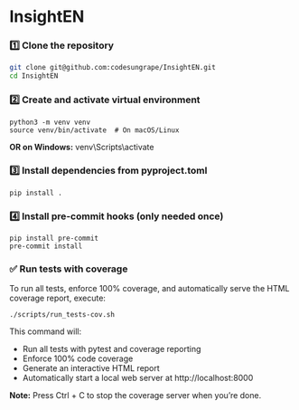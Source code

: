 # InsightEN

### 1️⃣ Clone the repository
```bash
git clone git@github.com:codesungrape/InsightEN.git
cd InsightEN
```

### 2️⃣ Create and activate virtual environment
```
python3 -m venv venv
source venv/bin/activate  # On macOS/Linux
```
**OR on Windows:** venv\Scripts\activate

### 3️⃣ Install dependencies from pyproject.toml
```
pip install .
```

### 4️⃣ Install pre-commit hooks (only needed once)
```
pip install pre-commit
pre-commit install
```

### ✅ Run tests with coverage
To run all tests, enforce 100% coverage, and automatically serve the HTML coverage report, execute:
```
./scripts/run_tests-cov.sh
```

This command will:
- Run all tests with pytest and coverage reporting
- Enforce 100% code coverage
- Generate an interactive HTML report
- Automatically start a local web server at http://localhost:8000

**Note:** Press Ctrl + C to stop the coverage server when you’re done.
